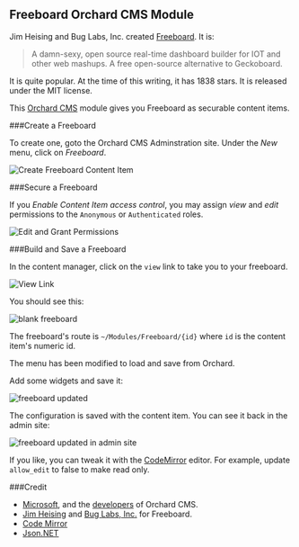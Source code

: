 ## Freeboard Orchard CMS Module

Jim Heising and Bug Labs, Inc. 
created [Freeboard](https://github.com/Freeboard/freeboard). 
It is:

> A damn-sexy, open source real-time dashboard builder for IOT and other web mashups. A free open-source alternative to Geckoboard.

It is quite popular.  At the time of this writing, it has 1838 stars. 
It is released under the MIT license.

This [Orchard CMS](http://www.orchardproject.net/) module gives 
you Freeboard as securable content items.

###Create a Freeboard

To create one, goto the Orchard CMS Adminstration site.  Under 
the *New* menu, click on *Freeboard*.

![Create Freeboard Content Item](http://transformalize.com/Media/Default/projects/freeboard/orchard-freeboard-create.jpg)

###Secure a Freeboard

If you *Enable Content Item access control*, you may assign *view* 
and *edit* permissions to the `Anonymous` or `Authenticated` roles. 

![Edit and Grant Permissions](http://transformalize.com/Media/Default/projects/freeboard/orchard-freeboard-save.jpg)

###Build and Save a Freeboard

In the content manager, click on the `view` link 
to take you to your freeboard.

![View Link](http://transformalize.com/Media/Default/projects/freeboard/orchard-freeboard-view-link.jpg)

You should see this:

![blank freeboard](http://transformalize.com/Media/Default/projects/freeboard/orchard-freeboard-blank.jpg)

The freeboard's route is `~/Modules/Freeboard/{id}` 
where `id` is the content item's numeric id.

The menu has been modified to load and save from Orchard.

Add some widgets and save it:

![freeboard updated](http://transformalize.com/Media/Default/projects/freeboard/orchard-freeboard-modified.jpg)

The configuration is saved with the content item. 
You can see it back in the admin site:

![freeboard updated in admin site](http://transformalize.com/Media/Default/projects/freeboard/orchard-freeboard-saved.jpg)

If you like, you can tweak it 
with the [CodeMirror](http://codemirror.net/) editor. 
For example, update `allow_edit` to false to make read only.

###Credit

* [Microsoft](http://www.microsoft.com/), and the [developers](http://www.orchardproject.net/about) of Orchard CMS.
* [Jim Heising](https://github.com/jheising) and [Bug Labs, Inc.](http://buglabs.net/) for Freeboard.
* [Code Mirror](https://github.com/codemirror/CodeMirror/)
* [Json.NET](http://www.newtonsoft.com/json)